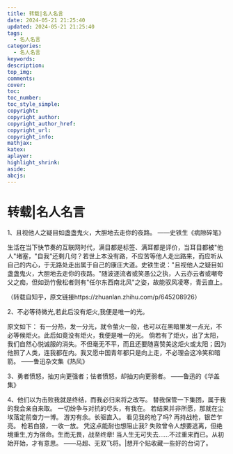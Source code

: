 ```yaml
---
title: 转载|名人名言
date: 2024-05-21 21:25:40
updated: 2024-05-21 21:25:40
tags:
  - 名人名言
categories:
  - 名人名言
keywords:
description:
top_img:
comments:
cover:
toc:
toc_number:
toc_style_simple:
copyright:
copyright_author:
copyright_author_href:
copyright_url:
copyright_info:
mathjax:
katex:
aplayer:
highlight_shrink:
aside:
abcjs:
---
```


# 转载|名人名言

1、且视他人之疑目如盏盏鬼火，大胆地去走你的夜路。	——史铁生《病隙碎笔》

生活在当下快节奏的互联网时代，满目都是标签、满耳都是评价，当耳目都被"他人"堵塞，"自我"还剩几何？若世上本没有路，不应苦等他人走出路来，而应听从自己的内心，于无路处走出属于自己的康庄大道。史铁生说："且视他人之疑目如盏盏鬼火，大胆地去走你的夜路。"随波逐流者或笑愚公之执，人云亦云者或嘲夸父之痴，但如劲竹傲松者则有"任尔东西南北风"之姿，故能驭风凌寒，青云直上。

（转载自知乎，原文链接https://zhuanlan.zhihu.com/p/645208926）

2、不必等待微光,若此后没有炬火,我便是唯一的光。

原文如下：
有一分热，发一分光，就令萤火一般，也可以在黑暗里发一点光，不必等候炬火。此后如竟没有炬火，我便是唯一的光。
倘若有了炬火，出了太阳，我们自然心悦诚服的消失。不但毫无不平，而且还要随喜赞美这炬火或太阳；因为他照了人类，连我都在内。我又愿中国青年都只是向上走，不必理会这冷笑和暗箭。	——鲁迅杂文集《热风》

3、勇者愤怒，抽刃向更强者；怯者愤怒，却抽刃向更弱者。	——鲁迅的《华盖集》

4、他们以为击败我就是终结，而我必归来将之改写。
	替我保管一下集团，属于我的我会亲自来取。
	一切纷争与对抗的尽头，有我在。
	若结果并非所愿，那就在尘埃落定前奋力一博。
	游刃有余。长驱直入。
	看见我的枪了吗?
	再持战枪，银芒乍亮。
	枪若白狼，一收一放。
	凭这点能耐也想阻止我?
	失败曾令人想要逃离，但绝境重生,方为宿命。生而无畏，战至终章!
	当人生无可失去......不过重来而已。从初始开始，才有意思。
	——马超、无双飞将。|想开个贴收藏一些好的台词了。
